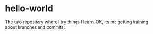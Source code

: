 # hello-world
The tuto repository where I try things I learn.
OK, its me getting training about branches and commits.
